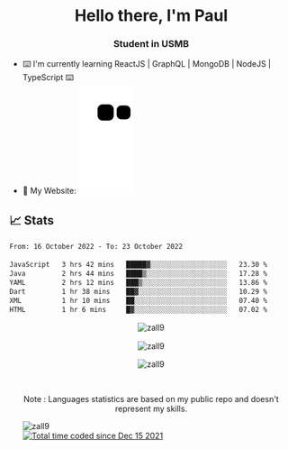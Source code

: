 <h1 align="center">Hello there, I'm Paul</h1> 
<h3 align="center">Student in USMB </h3>

- ⌨️ I'm currently learning ReactJS | GraphQL | MongoDB | NodeJS | TypeScript ⌨️
- 🔎 My Website: <a href="" ></a>
![Alt text](https://raw.githubusercontent.com/zall9/zall9/output/github-contribution-grid-snake.svg)

## 📈 Stats



<!--START_SECTION:waka-->

```text
From: 16 October 2022 - To: 23 October 2022

JavaScript   3 hrs 42 mins   █████▓░░░░░░░░░░░░░░░░░░░   23.30 %
Java         2 hrs 44 mins   ████▒░░░░░░░░░░░░░░░░░░░░   17.28 %
YAML         2 hrs 12 mins   ███▒░░░░░░░░░░░░░░░░░░░░░   13.86 %
Dart         1 hr 38 mins    ██▓░░░░░░░░░░░░░░░░░░░░░░   10.29 %
XML          1 hr 10 mins    ██░░░░░░░░░░░░░░░░░░░░░░░   07.40 %
HTML         1 hr 6 mins     █▓░░░░░░░░░░░░░░░░░░░░░░░   07.02 %
```

<!--END_SECTION:waka-->
<p align="center">
  <img align="center" src="https://github-readme-stats.vercel.app/api?username=zall9&show_icons=true&locale=en&theme=tokyonight " alt="zall9" />
</p>
<p  align="center"><img align="center" src="https://github-readme-streak-stats.herokuapp.com/?user=zall9&theme=tokyonight" alt="zall9" /></p>
<p  align="center"><img align="center" src="https://github-readme-stats.vercel.app/api/top-langs?username=zall9&show_icons=true&locale=en&layout=compact&theme=tokyonight" alt="zall9" /></p>
<br>
<p  align="center">Note : Languages statistics are based on my public repo and doesn't represent my skills.</p>
<p>
  <ul style="list-style-type: none;">
    <li align="left"><img src="https://komarev.com/ghpvc/?username=zall9&label=Profile%20views&color=0e75b6&style=for-the-badge" alt="zall9" /></li>
    <li align="left"> <a href="https://wakatime.com/@7e787948-bc72-4702-af7b-d57420a332e8"><img src="https://wakatime.com/badge/user/7e787948-bc72-4702-af7b-d57420a332e8.svg?style=for-the-badge" alt="Total time coded since Dec 15 2021" /></a> </li>
  </ul>
</p>

